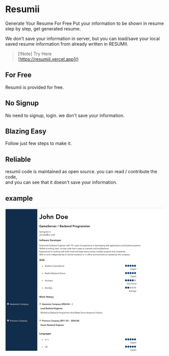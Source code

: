 # Resumii

Generate Your Resume For Free
Put your information to be shown in resume step by step, get generated resume.

We don't save your information in server, but you can load/save your local saved resume information from already written in RESUMII.


> [!Note] Try Here   
> [https://resumiii.vercel.app]()

## For Free

Resumii is provided for free.

## No Signup

No need to signup, login. we don't save your information.

## Blazing Easy

Follow just few steps to make it.

## Reliable

resumii code is maintained as open source. you can read / contribute the code,  
and you can see that it doesn't save your information.

## example

![](./static/johndoe.png)
